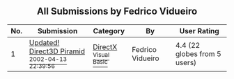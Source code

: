 ﻿<div align="center">

## All Submissions by Fedrico Vidueiro

</div>

No.  | Submission | Category | By   | User Rating
---- | ---------- | -------- | ---- | -----------
1 | [Updated\! Direct3D Piramid<br /><sup>2002-04-13 22:39:56</sup>](https://github.com/Planet-Source-Code/fedrico-vidueiro-updated-direct3d-piramid__1-33752) | [DirectX<br /><sup>Visual Basic</sup>](../ByCategory/directx__1-44.md) | Fedrico Vidueiro | 4.4 (22 globes from 5 users)
